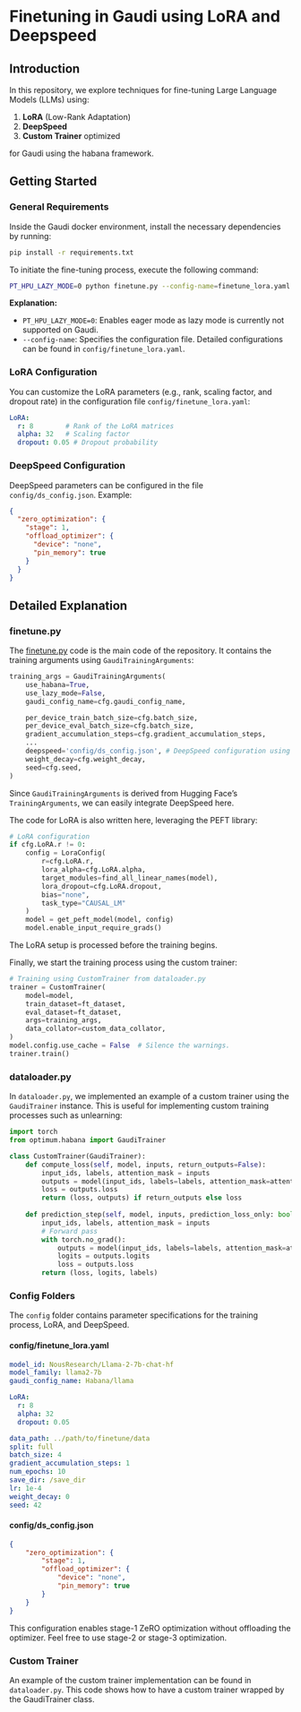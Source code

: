 # Finetuning in Gaudi using LoRA and Deepspeed

## Introduction

In this repository, we explore techniques for fine-tuning Large Language Models (LLMs) using:

1. **LoRA** (Low-Rank Adaptation)
2. **DeepSpeed**
3. **Custom Trainer** optimized

for Gaudi using the habana framework.

## Getting Started

### General Requirements

Inside the Gaudi docker environment, install the necessary dependencies by running:

```bash
pip install -r requirements.txt
```

To initiate the fine-tuning process, execute the following command:

```bash
PT_HPU_LAZY_MODE=0 python finetune.py --config-name=finetune_lora.yaml
```

**Explanation:**
- `PT_HPU_LAZY_MODE=0`: Enables eager mode as lazy mode is currently not supported on Gaudi.
- `--config-name`: Specifies the configuration file. Detailed configurations can be found in `config/finetune_lora.yaml`.

### LoRA Configuration

You can customize the LoRA parameters (e.g., rank, scaling factor, and dropout rate) in the configuration file `config/finetune_lora.yaml`:

```yaml
LoRA:
  r: 8        # Rank of the LoRA matrices
  alpha: 32   # Scaling factor
  dropout: 0.05 # Dropout probability
```

### DeepSpeed Configuration

DeepSpeed parameters can be configured in the file `config/ds_config.json`. Example:

```json
{
  "zero_optimization": {
    "stage": 1,
    "offload_optimizer": {
      "device": "none",
      "pin_memory": true
    }
  }
}
```

## Detailed Explanation

### finetune.py

The [finetune.py](http://finetune.py) code is the main code of the repository. It contains the training arguments using `GaudiTrainingArguments`:

```python
training_args = GaudiTrainingArguments(
    use_habana=True,
    use_lazy_mode=False,
    gaudi_config_name=cfg.gaudi_config_name,

    per_device_train_batch_size=cfg.batch_size,
    per_device_eval_batch_size=cfg.batch_size,
    gradient_accumulation_steps=cfg.gradient_accumulation_steps,
    ...
    deepspeed='config/ds_config.json', # DeepSpeed configuration using built-in args in Transformers
    weight_decay=cfg.weight_decay,
    seed=cfg.seed,
)
```

Since `GaudiTrainingArguments` is derived from Hugging Face’s `TrainingArguments`, we can easily integrate DeepSpeed here.

The code for LoRA is also written here, leveraging the PEFT library:

```python
# LoRA configuration
if cfg.LoRA.r != 0:
    config = LoraConfig(
        r=cfg.LoRA.r, 
        lora_alpha=cfg.LoRA.alpha, 
        target_modules=find_all_linear_names(model), 
        lora_dropout=cfg.LoRA.dropout,
        bias="none", 
        task_type="CAUSAL_LM"
    )
    model = get_peft_model(model, config)
    model.enable_input_require_grads()
```

The LoRA setup is processed before the training begins.

Finally, we start the training process using the custom trainer:

```python
# Training using CustomTrainer from dataloader.py
trainer = CustomTrainer(
    model=model,
    train_dataset=ft_dataset,
    eval_dataset=ft_dataset,
    args=training_args,
    data_collator=custom_data_collator,
)
model.config.use_cache = False  # Silence the warnings.
trainer.train()
```

### dataloader.py

In `dataloader.py`, we implemented an example of a custom trainer using the `GaudiTrainer` instance. This is useful for implementing custom training processes such as unlearning:

```python
import torch
from optimum.habana import GaudiTrainer

class CustomTrainer(GaudiTrainer):
    def compute_loss(self, model, inputs, return_outputs=False):
        input_ids, labels, attention_mask = inputs
        outputs = model(input_ids, labels=labels, attention_mask=attention_mask)
        loss = outputs.loss
        return (loss, outputs) if return_outputs else loss
    
    def prediction_step(self, model, inputs, prediction_loss_only: bool, ignore_keys=None):
        input_ids, labels, attention_mask = inputs
        # Forward pass
        with torch.no_grad():
            outputs = model(input_ids, labels=labels, attention_mask=attention_mask)
            logits = outputs.logits
            loss = outputs.loss
        return (loss, logits, labels)
```

### Config Folders

The `config` folder contains parameter specifications for the training process, LoRA, and DeepSpeed.

#### config/finetune_lora.yaml

```yaml
model_id: NousResearch/Llama-2-7b-chat-hf
model_family: llama2-7b
gaudi_config_name: Habana/llama

LoRA:
  r: 8
  alpha: 32
  dropout: 0.05

data_path: ../path/to/finetune/data
split: full
batch_size: 4
gradient_accumulation_steps: 1
num_epochs: 10
save_dir: /save_dir
lr: 1e-4
weight_decay: 0
seed: 42
```

#### config/ds_config.json

```json
{
    "zero_optimization": {
        "stage": 1,
        "offload_optimizer": {
            "device": "none",
            "pin_memory": true
        }
    }
}
```


This configuration enables stage-1 ZeRO optimization without offloading the optimizer. Feel free to use stage-2 or stage-3 optimization.

### Custom Trainer

An example of the custom trainer implementation can be found in `dataloader.py`. This code shows how to have a custom trainer wrapped by the GaudiTrainer class.

